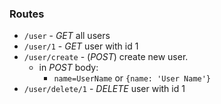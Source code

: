 ### Routes

* `/user` - *GET* all users
* `/user/1` - *GET* user with id 1
* `/user/create` - (*POST*) create new user. 
    * in *POST* body: 
        * `name=UserName` or `{name: 'User Name'}`
* `/user/delete/1` - *DELETE* user with id 1
